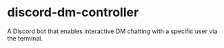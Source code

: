 # discord-dm-controller
A Discord bot that enables interactive DM chatting with a specific user via the terminal.
